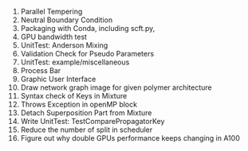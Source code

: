 1. Parallel Tempering
2. Neutral Boundary Condition
6. Packaging with Conda, including scft.py,
8. GPU bandwidth test
9. UnitTest: Anderson Mixing
10. Validation Check for Pseudo Parameters
11. UnitTest: example/miscellaneous
16. Process Bar
20. Graphic User Interface
24. Draw network graph image for given polymer architecture
27. Syntax check of Keys in Mixture 
31. Throws Exception in openMP block
34. Detach Superposition Part from Mixture
35. Write UnitTest: TestComparePropagatorKey
37. Reduce the number of split in scheduler
40. Figure out why double GPUs performance keeps changing in A100